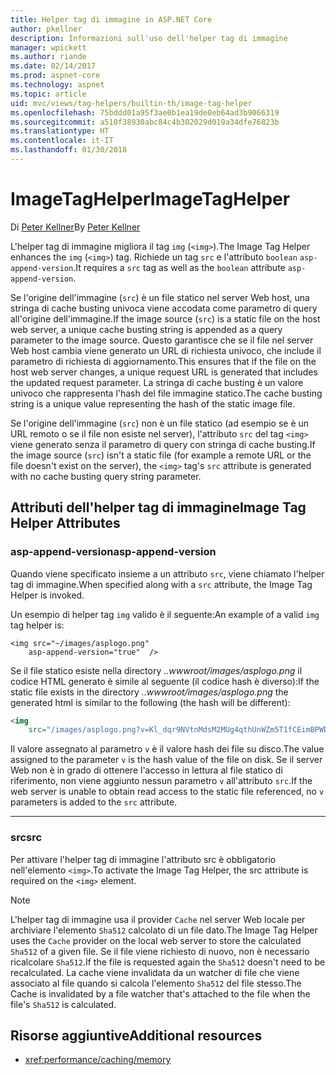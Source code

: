 ```yaml
---
title: Helper tag di immagine in ASP.NET Core
author: pkellner
description: Informazioni sull'uso dell'helper tag di immagine
manager: wpickett
ms.author: riande
ms.date: 02/14/2017
ms.prod: aspnet-core
ms.technology: aspnet
ms.topic: article
uid: mvc/views/tag-helpers/builtin-th/image-tag-helper
ms.openlocfilehash: 75bddd01a95f3ae0b1ea19de0eb64ad3b9066319
ms.sourcegitcommit: a510f38930abc84c4b302029d019a34dfe76823b
ms.translationtype: HT
ms.contentlocale: it-IT
ms.lasthandoff: 01/30/2018
---
```

# <a name="imagetaghelper"></a><span data-ttu-id="40ddd-103">ImageTagHelper</span><span class="sxs-lookup"><span data-stu-id="40ddd-103">ImageTagHelper</span></span>

<span data-ttu-id="40ddd-104">Di [Peter Kellner](http://peterkellner.net)</span><span class="sxs-lookup"><span data-stu-id="40ddd-104">By [Peter Kellner](http://peterkellner.net)</span></span> 

<span data-ttu-id="40ddd-105">L'helper tag di immagine migliora il tag `img` (`<img>`).</span><span class="sxs-lookup"><span data-stu-id="40ddd-105">The Image Tag Helper enhances the `img` (`<img>`) tag.</span></span> <span data-ttu-id="40ddd-106">Richiede un tag `src` e l'attributo `boolean` `asp-append-version`.</span><span class="sxs-lookup"><span data-stu-id="40ddd-106">It requires a `src` tag as well as the `boolean` attribute `asp-append-version`.</span></span>

<span data-ttu-id="40ddd-107">Se l'origine dell'immagine (`src`) è un file statico nel server Web host, una stringa di cache busting univoca viene accodata come parametro di query all'origine dell'immagine.</span><span class="sxs-lookup"><span data-stu-id="40ddd-107">If the image source (`src`) is a static file on the host web server, a unique cache busting string is appended as a query parameter to the image source.</span></span> <span data-ttu-id="40ddd-108">Questo garantisce che se il file nel server Web host cambia viene generato un URL di richiesta univoco, che include il parametro di richiesta di aggiornamento.</span><span class="sxs-lookup"><span data-stu-id="40ddd-108">This ensures that if the file on the host web server changes, a unique request URL is generated that includes the updated request parameter.</span></span> <span data-ttu-id="40ddd-109">La stringa di cache busting è un valore univoco che rappresenta l'hash del file immagine statico.</span><span class="sxs-lookup"><span data-stu-id="40ddd-109">The cache busting string is a unique value representing the hash of the static image file.</span></span>

<span data-ttu-id="40ddd-110">Se l'origine dell'immagine (`src`) non è un file statico (ad esempio se è un URL remoto o se il file non esiste nel server), l'attributo `src` del tag `<img>` viene generato senza il parametro di query con stringa di cache busting.</span><span class="sxs-lookup"><span data-stu-id="40ddd-110">If the image source (`src`) isn't a static file (for example a remote URL or the file doesn't exist on the server), the `<img>` tag's `src` attribute is generated with no cache busting query string parameter.</span></span>

## <a name="image-tag-helper-attributes"></a><span data-ttu-id="40ddd-111">Attributi dell'helper tag di immagine</span><span class="sxs-lookup"><span data-stu-id="40ddd-111">Image Tag Helper Attributes</span></span>


### <a name="asp-append-version"></a><span data-ttu-id="40ddd-112">asp-append-version</span><span class="sxs-lookup"><span data-stu-id="40ddd-112">asp-append-version</span></span>

<span data-ttu-id="40ddd-113">Quando viene specificato insieme a un attributo `src`, viene chiamato l'helper tag di immagine.</span><span class="sxs-lookup"><span data-stu-id="40ddd-113">When specified along with a `src` attribute, the Image Tag Helper is invoked.</span></span>

<span data-ttu-id="40ddd-114">Un esempio di helper tag `img` valido è il seguente:</span><span class="sxs-lookup"><span data-stu-id="40ddd-114">An example of a valid `img` tag helper is:</span></span>

```cshtml
<img src="~/images/asplogo.png" 
    asp-append-version="true"  />
```

<span data-ttu-id="40ddd-115">Se il file statico esiste nella directory *..wwwroot/images/asplogo.png* il codice HTML generato è simile al seguente (il codice hash è diverso):</span><span class="sxs-lookup"><span data-stu-id="40ddd-115">If the static file exists in the directory *..wwwroot/images/asplogo.png* the generated html is similar to the following (the hash will be different):</span></span>

```html
<img 
    src="/images/asplogo.png?v=Kl_dqr9NVtnMdsM2MUg4qthUnWZm5T1fCEimBPWDNgM"/>
```

<span data-ttu-id="40ddd-116">Il valore assegnato al parametro `v` è il valore hash dei file su disco.</span><span class="sxs-lookup"><span data-stu-id="40ddd-116">The value assigned to the parameter `v` is the hash value of the file on disk.</span></span> <span data-ttu-id="40ddd-117">Se il server Web non è in grado di ottenere l'accesso in lettura al file statico di riferimento, non viene aggiunto nessun parametro `v` all'attributo `src`.</span><span class="sxs-lookup"><span data-stu-id="40ddd-117">If the web server is unable to obtain read access to the static file referenced,  no `v` parameters is added to the `src` attribute.</span></span>

- - -

### <a name="src"></a><span data-ttu-id="40ddd-118">src</span><span class="sxs-lookup"><span data-stu-id="40ddd-118">src</span></span>

<span data-ttu-id="40ddd-119">Per attivare l'helper tag di immagine l'attributo src è obbligatorio nell'elemento `<img>`.</span><span class="sxs-lookup"><span data-stu-id="40ddd-119">To activate the Image Tag Helper, the src attribute is required on the `<img>` element.</span></span> 

> [!NOTE]
> <span data-ttu-id="40ddd-120">L'helper tag di immagine usa il provider `Cache` nel server Web locale per archiviare l'elemento `Sha512` calcolato di un file dato.</span><span class="sxs-lookup"><span data-stu-id="40ddd-120">The Image Tag Helper uses the `Cache` provider on the local web server to store the calculated `Sha512` of a given file.</span></span> <span data-ttu-id="40ddd-121">Se il file viene richiesto di nuovo, non è necessario ricalcolare `Sha512`.</span><span class="sxs-lookup"><span data-stu-id="40ddd-121">If the file is requested again the `Sha512` doesn't need to be recalculated.</span></span> <span data-ttu-id="40ddd-122">La cache viene invalidata da un watcher di file che viene associato al file quando si calcola l'elemento `Sha512` del file stesso.</span><span class="sxs-lookup"><span data-stu-id="40ddd-122">The Cache is invalidated by a file watcher that's attached to the file when the file's `Sha512` is calculated.</span></span>

## <a name="additional-resources"></a><span data-ttu-id="40ddd-123">Risorse aggiuntive</span><span class="sxs-lookup"><span data-stu-id="40ddd-123">Additional resources</span></span>

* <xref:performance/caching/memory>
